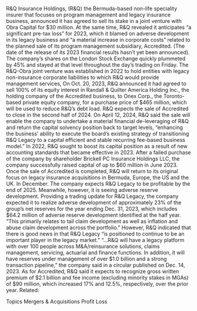 R&Q Insurance Holdings, (R&Q) the Bermuda-based non-life speciality insurer that focuses on program management and legacy insurance business, announced it has agreed to sell its stake in a joint venture with Obra Capital for $30 million.
At the same time, R&Q revealed it anticipates “a significant pre-tax loss” for 2023, which it blamed on adverse development in its legacy business and “a material increase in corporate costs” related to the planned sale of its program management subsidiary, Accredited. (The date of the release of its 2023 financial results hasn’t yet been announced).
The company’s shares on the London Stock Exchange quickly plummeted by 45% and stayed at that level throughout the day’s trading on Friday.
The R&Q-Obra joint venture was established in 2022 to hold entities with legacy non-insurance corporate liabilities to which R&Q would provide management services,
On Oct. 20, 2023, R&Q announced it had agreed to sell 100% of its equity interest in Randall & Quilter America Holding Inc., the holding company of the Accredited business, to Onex Corp., the Toronto-based private equity company, for a purchase price of $465 million, which will be used to reduce R&Q’s debt load. R&Q expects the sale of Accredited to close in the second half of 2024.
On April 12, 2024, R&Q said the sale will enable the company to undertake a material financial de-leveraging of R&Q and return the capital solvency position back to target levels, “enhancing the business’ ability to execute the board’s existing strategy of transitioning R&Q Legacy to a capital efficient and stable recurring fee-based business model.”
In 2022, R&Q sought to boost its capital position as a result of new accounting standards that became effective in 2023. After a failed purchase of the company by shareholder Brickell PC Insurance Holdings LLC, the company successfully raised capital of up to $60 million in June 2023.
Once the sale of Accredited is completed, R&Q will return to its original focus on legacy insurance acquisitions in Bermuda, Europe, the US and the UK. In December. The company expects R&Q Legacy to be profitable by the end of 2025.
Meanwhile, however, it is seeing adverse reserve development. Providing a trading update for R&Q Legacy, the company expected it to realize adverse development of approximately 23% of the group’s net reserves for the year ending Dec. 31, 2023, which includes $64.2 million of adverse reserve development identified at the half year. “This primarily relates to tail claim development as well as inflation and abuse claim development across the portfolio.”
However, R&Q indicated that there is good news in that R&Q Legacy “is positioned to continue to be an important player in the legacy market.”
“…R&Q will have a legacy platform with over 100 people across M&A/reinsurance solutions, claims management, servicing, actuarial and finance functions. In addition, it will have reserves under management of over $1.0 billion and a strong transaction pipeline,” the company said in a circular published on Dec. 14, 2023.
As for Accredited, R&Q said it expects to recognize gross written premium of $2.1 billion and fee income (excluding minority stakes in MGAs) of $90 million, which increased 17% and 12.5%, respectively, over the prior year.
Related:

Topics
Mergers & Acquisitions
Profit Loss
